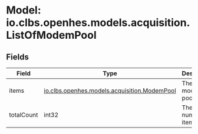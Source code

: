 # Model: io.clbs.openhes.models.acquisition.ListOfModemPool

## Fields

| Field | Type | Description |
| --- | --- | --- |
| items | [io.clbs.openhes.models.acquisition.ModemPool](model-io-clbs-openhes-models-acquisition-modempool.md) | The list of modem pools. |
| totalCount | int32 | The total number of items. |

